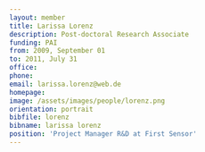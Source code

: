 ```yaml
---
layout: member
title: Larissa Lorenz
description: Post-doctoral Research Associate
funding: PAI
from: 2009, September 01
to: 2011, July 31
office:
phone:
email: larissa.lorenz@web.de
homepage:
image: /assets/images/people/lorenz.png
orientation: portrait
bibfile: lorenz
bibname: larissa lorenz
position: 'Project Manager R&D at First Sensor'
---
```


